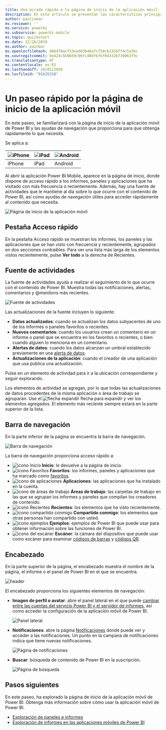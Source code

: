 ```yaml
---
title: Una mirada rápida a la página de inicio de la aplicación móvil
description: En este artículo se presentan las características principales de la página de inicio de la aplicación móvil.
author: paulinbar
ms.reviewer: ''
ms.service: powerbi
ms.subservice: powerbi-mobile
ms.topic: quickstart
ms.date: 12/16/2019
ms.author: painbar
ms.openlocfilehash: d06478acf53ead63b48afcf58cb2316ff4c5a3bc
ms.sourcegitcommit: be424c5b9659c96fc40bfbfbf04332b739063f9c
ms.translationtype: HT
ms.contentlocale: es-ES
ms.lasthandoff: 10/01/2020
ms.locfileid: "91635318"
---
```

# <a name="a-quick-tour-of-the-mobile-app-home-page"></a>Un paseo rápido por la página de inicio de la aplicación móvil
En este paseo, se familiarizará con la página de inicio de la aplicación móvil de Power BI y las ayudas de navegación que proporciona para que obtenga rápidamente lo que necesita.

Se aplica a:

| ![iPhone](./media/mobile-apps-quickstart-view-dashboard-report/iphone-logo-30-px.png) | ![iPad](./media/mobile-apps-quickstart-view-dashboard-report/ipad-logo-30-px.png) | ![Android](./media/mobile-apps-quickstart-view-dashboard-report/android-logo-30-px.png) |
|:--- |:--- |:--- |
| iPhone | iPad | Android | 

Al abrir la aplicación Power BI Mobile, aparece en la página de inicio, donde dispone de acceso rápido a los informes, paneles y aplicaciones que ha visitado con más frecuencia o recientemente. Además, hay una fuente de actividades que le mantiene al día sobre lo que ocurre con el contenido de Power BI, así como ayudas de navegación útiles para acceder rápidamente al contenido que necesita.

![Página de inicio de la aplicación móvil](./media/mobile-apps-home-page/powerbi-mobile-app-home.png)
 
## <a name="quick-access-tab"></a>Pestaña Acceso rápido

En la pestaña Acceso rápido se muestran los informes, los paneles y las aplicaciones que se han visto con frecuencia y recientemente, agrupados en dos secciones contraíbles. Para ver una lista más larga de los elementos vistos recientemente, pulse **Ver todo** a la derecha de Recientes. 

## <a name="activity-feed"></a>Fuente de actividades

La fuente de actividades ayuda a realizar el seguimiento de lo que ocurre con el contenido de Power BI. Muestra todas las notificaciones, alertas, comentarios y @mentions más recientes.

![Fuente de actividades](./media/mobile-apps-home-page/powerbi-mobile-app-activity.png)

Las actualizaciones de la fuente incluyen lo siguiente:
* **Datos actualizados**: cuando se actualizan los datos subyacentes de uno de los informes o paneles favoritos o recientes.
* **Nuevos comentarios**: cuando los usuarios crean un comentario en un informe o panel que se encuentra en los favoritos o recientes, o bien cuando alguien lo menciona en un comentario.
* **Alertas de datos**: cuando los datos alcanzan un umbral establecido previamente en una [alerta de datos](mobile-set-data-alerts-in-the-mobile-apps.md).
* **Actualizaciones de la aplicación**: cuando el creador de una aplicación que usa publica una actualización.

 Pulse en un elemento de actividad para ir a la ubicación correspondiente y seguir explorando.

Los elementos de actividad se agregan, por lo que todas las actualizaciones de datos procedentes de la misma aplicación o área de trabajo se agruparán. Use el ![flecha expandir](./media/mobile-apps-home-page/powerbi-mobile-app-expand-arrow.png) flecha para expandir y ver los elementos agregados. El elemento más reciente siempre estará en la parte superior de la lista.

## <a name="navigation-bar"></a>Barra de navegación

En la parte inferior de la página se encuentra la barra de navegación.

![Barra de navegación](./media/mobile-apps-home-page/powerbi-mobile-app-navbar.png)

La barra de navegación proporciona acceso rápido a:

* ![icono Inicio](./media/mobile-apps-home-page/powerbi-mobile-app-home-icon.png) **Inicio**: le devuelve a la página de inicio.
* ![icono Favoritos](./media/mobile-apps-home-page/powerbi-mobile-app-favorites-icon.png) **Favoritos**: los informes, paneles y aplicaciones que ha marcado como [favoritos](mobile-apps-favorites.md).
* ![icono de aplicaciones](./media/mobile-apps-home-page/powerbi-mobile-app-apps-icon.png) **Aplicaciones**: las aplicaciones que ha instalado en la cuenta.
* ![icono de áreas de trabajo](./media/mobile-apps-home-page/powerbi-mobile-app-workspaces-icon.png) **Áreas de trabajo**: las carpetas de trabajo en las que se agrupan los informes y paneles que compilan los creadores de contenido.
* ![icono Recientes](./media/mobile-apps-home-page/powerbi-mobile-app-recents-icon.png) **Recientes**: los elementos que ha visto recientemente.
* ![icono compartido conmigo](./media/mobile-apps-home-page/powerbi-mobile-app-shared-with-me-icon.png) **Compartido conmigo**: los elementos que otras personas han compartido con usted.
* ![icono ejemplos](./media/mobile-apps-home-page/powerbi-mobile-app-samples-icon.png) **Ejemplos**: ejemplos de Power BI que puede usar para obtener información sobre las funciones de Power BI.
* ![icono del escáner](./media/mobile-apps-home-page/powerbi-mobile-app-scanner-icon.png) **Escáner**: la cámara del dispositivo que puede usar como escáner para examinar [códigos de barras](mobile-apps-scan-barcode-iphone.md) y [códigos QR](mobile-apps-qr-code.md).

## <a name="header"></a>Encabezado

En la parte superior de la página, el encabezado muestra el nombre de la página, el informe o el panel de Power BI en el que se encuentra.

![header](./media/mobile-apps-home-page/powerbi-mobile-app-header.png)

El encabezado proporciona los siguientes elementos de navegación:
* **Imagen de perfil o avatar**: abre el panel lateral en el que puede [cambiar entre las cuentas del servicio Power BI y el servidor de informes](mobile-app-ssrs-kpis-mobile-on-premises-reports.md), así como acceder la configuración de la aplicación móvil de Power BI.

    ![Panel lateral](./media/mobile-apps-home-page/powerbi-mobile-app-side-panel.png)

* **Notificaciones**: abre la página [Notificaciones](mobile-apps-notification-center.md) donde puede ver y acceder a las notificaciones. Un punto en la campana de notificaciones indica que tiene nuevas notificaciones.

    ![Página de notificaciones](./media/mobile-apps-home-page/powerbi-mobile-app-notifications-page.png)

* **Buscar**: búsqueda de contenido de Power BI en la suscripción.

    ![Página de búsqueda](./media/mobile-apps-home-page/powerbi-mobile-app-search-page.png)

## <a name="next-steps"></a>Pasos siguientes
En este paseo, ha explorado la página de inicio de la aplicación móvil de Power BI. Obtenga más información sobre cómo usar la aplicación móvil de Power BI. 
* [Exploración de paneles e informes](mobile-apps-quickstart-view-dashboard-report.md)
* [Exploración de informes en las aplicaciones móviles de Power BI](mobile-reports-in-the-mobile-apps.md)
